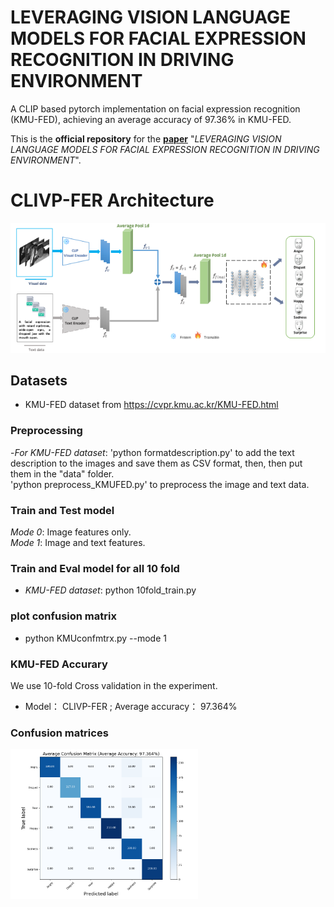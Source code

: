 # LEVERAGING VISION LANGUAGE MODELS FOR FACIAL EXPRESSION RECOGNITION IN DRIVING ENVIRONMENT
A CLIP based pytorch implementation on facial expression recognition (KMU-FED), achieving an average accuracy of 97.36%  in KMU-FED.

This is the **official repository** for the [**paper**](https://arxiv.org/abs/) "*LEVERAGING VISION LANGUAGE MODELS FOR FACIAL EXPRESSION RECOGNITION IN DRIVING ENVIRONMENT*".

# CLIVP-FER Architecture
![figures/CLIParcht.png](figures/CLIParcht.png)

## Datasets ##
- KMU-FED dataset from https://cvpr.kmu.ac.kr/KMU-FED.html

### Preprocessing ###
-*For KMU-FED dataset*: 'python formatdescription.py' to add the text description to the images and save them as CSV format, then, then put them in the "data" folder. <Br/>
'python preprocess_KMUFED.py' to preprocess the image and text data. <Br/>

### Train and Test model ###
*Mode 0*: Image features only.<Br/>
*Mode 1*: Image and text features.

### Train and Eval model for all 10 fold ###
- *KMU-FED dataset*: python 10fold_train.py

### plot confusion matrix ###
- python KMUconfmtrx.py --mode 1

###  KMU-FED Accurary     ###
We use 10-fold Cross validation in the experiment.
- Model：    CLIVP-FER ;       Average accuracy：  97.364%  <Br/>

### Confusion matrices ###

<div style="display: flex; justify-content: flex-start;">
  <img width=300 src="figures/both.png"/>
</div>


